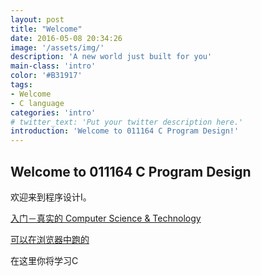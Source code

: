 ```yaml
---
layout: post
title: "Welcome"
date: 2016-05-08 20:34:26
image: '/assets/img/'
description: 'A new world just built for you'
main-class: 'intro'
color: '#B31917'
tags:
- Welcome
- C language
categories: 'intro'
# twitter_text: 'Put your twitter description here.'
introduction: 'Welcome to 011164 C Program Design!'
---
```



## Welcome to 011164 C Program Design

欢迎来到程序设计I。


[入门－真实的 Computer Science & Technology](http://suquark.github.io/lecture/2016/07/25/intro2realcs.html)



[可以在浏览器中跑的](http://suquark.github.io/lecture/2016/07/25/intro2realcs.html)

在这里你将学习C


